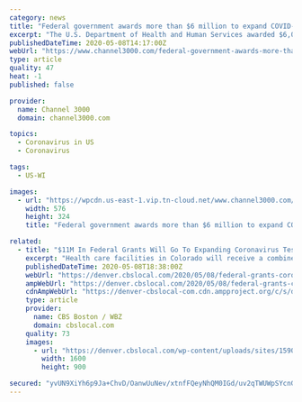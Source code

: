 ```yaml
---
category: news
title: "Federal government awards more than $6 million to expand COVID-19 testing in Wisconsin"
excerpt: "The U.S. Department of Health and Human Services awarded $6,050,329 to 16 health centers in Wisconsin to expand COVID-19 testing."
publishedDateTime: 2020-05-08T14:17:00Z
webUrl: "https://www.channel3000.com/federal-government-awards-more-than-6-million-to-expand-covid-19-testing-in-wisconsin/"
type: article
quality: 47
heat: -1
published: false

provider:
  name: Channel 3000
  domain: channel3000.com

topics:
  - Coronavirus in US
  - Coronavirus

tags:
  - US-WI

images:
  - url: "https://wpcdn.us-east-1.vip.tn-cloud.net/www.channel3000.com/content/uploads/2020/04/200130165125-corona-virus-cdc-image-live-video-e1588947388267.jpg"
    width: 576
    height: 324
    title: "Federal government awards more than $6 million to expand COVID-19 testing in Wisconsin"

related:
  - title: "$11M In Federal Grants Will Go To Expanding Coronavirus Testing In Colorado"
    excerpt: "Health care facilities in Colorado will receive a combined $11 million in grants from the U.S. Department of Health and Human Services (HHS) to expand capacity for COVID-19 testing."
    publishedDateTime: 2020-05-08T18:38:00Z
    webUrl: "https://denver.cbslocal.com/2020/05/08/federal-grants-coronavirus-testing-colorado/"
    ampWebUrl: "https://denver.cbslocal.com/2020/05/08/federal-grants-coronavirus-testing-colorado/amp/"
    cdnAmpWebUrl: "https://denver-cbslocal-com.cdn.ampproject.org/c/s/denver.cbslocal.com/2020/05/08/federal-grants-coronavirus-testing-colorado/amp/"
    type: article
    provider:
      name: CBS Boston / WBZ
      domain: cbslocal.com
    quality: 73
    images:
      - url: "https://denver.cbslocal.com/wp-content/uploads/sites/15909806/2020/04/coronavirus-test.jpg"
        width: 1600
        height: 900

secured: "yvUN9XiYh6p9Ja+ChvD/OanwUuNev/xtnfFQeyNhQM0IGd/uv2qTWUWpSYcnGcA3fY9oI0UBM9kX+zcyaiRTZri4Qs4MrhJKQZJFtMal/7cDb048dxipLoseCGT6Jv3YP2I0PbgDQTSdaqKTQTqrv0Zvm2SDK20uD/nqXSXIK6vUmrABnRSw1wUZaPYKNY+J0L4wAX0JQvoRpxh6K3uUKfcwpioQLARcEZC8dLIbyNoeHh/cTK0uqppVySj0vkKOQ6a5rjIes4qFR3tGRAcftGIEw4NZLTorq0796Tv3HK6FGFJTuqXMn0o1WYKZsIY/pjNA0Cf+TfKnk0W/EOJg8VJ/Uf57bx+JClJZlDriQFtLpSMUSPl8F9xBAIO9damsGUb24Tz/4W4GRVtg3Borl/vTVLBWTZo718tHrdtr7oGTj2nhxocLr3JAhnh2bYlSpWvct70DPiXazpxuoBJud4CbGsISozS5cIddon65shU=;I15O8CeEvLsyCqQBK2nWSA=="
---
```


